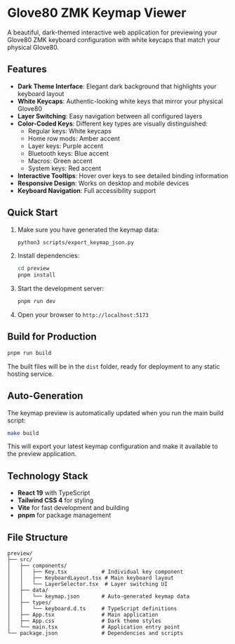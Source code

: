 # Glove80 ZMK Keymap Viewer

A beautiful, dark-themed interactive web application for previewing your Glove80 ZMK keyboard configuration with white keycaps that match your physical Glove80.

## Features

- **Dark Theme Interface**: Elegant dark background that highlights your keyboard layout
- **White Keycaps**: Authentic-looking white keys that mirror your physical Glove80
- **Layer Switching**: Easy navigation between all configured layers
- **Color-Coded Keys**: Different key types are visually distinguished:
  - Regular keys: White keycaps
  - Home row mods: Amber accent
  - Layer keys: Purple accent
  - Bluetooth keys: Blue accent
  - Macros: Green accent
  - System keys: Red accent
- **Interactive Tooltips**: Hover over keys to see detailed binding information
- **Responsive Design**: Works on desktop and mobile devices
- **Keyboard Navigation**: Full accessibility support

## Quick Start

1. Make sure you have generated the keymap data:
   ```bash
   python3 scripts/export_keymap_json.py
   ```

2. Install dependencies:
   ```bash
   cd preview
   pnpm install
   ```

3. Start the development server:
   ```bash
   pnpm run dev
   ```

4. Open your browser to `http://localhost:5173`

## Build for Production

```bash
pnpm run build
```

The built files will be in the `dist` folder, ready for deployment to any static hosting service.

## Auto-Generation

The keymap preview is automatically updated when you run the main build script:

```bash
make build
```

This will export your latest keymap configuration and make it available to the preview application.

## Technology Stack

- **React 19** with TypeScript
- **Tailwind CSS 4** for styling
- **Vite** for fast development and building
- **pnpm** for package management

## File Structure

```
preview/
├── src/
│   ├── components/
│   │   ├── Key.tsx           # Individual key component
│   │   ├── KeyboardLayout.tsx # Main keyboard layout
│   │   └── LayerSelector.tsx  # Layer switching UI
│   ├── data/
│   │   └── keymap.json       # Auto-generated keymap data
│   ├── types/
│   │   └── keyboard.d.ts     # TypeScript definitions
│   ├── App.tsx               # Main application
│   ├── App.css               # Dark theme styles
│   └── main.tsx              # Application entry point
└── package.json              # Dependencies and scripts
```